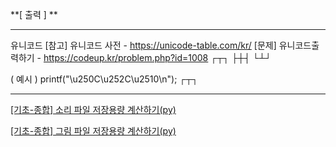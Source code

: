**[ 출력 ] **

---

유니코드
[참고] 유니코드 사전 - https://unicode-table.com/kr/
[문제] 유니코드출력하기 - https://codeup.kr/problem.php?id=1008
┌┬┐
├┼┤
└┴┘

( 예시 ) printf("\u250C\u252C\u2510\n");
            ┌┬┐

---

[[기초-종합] 소리 파일 저장용량 계산하기(py)](https://codeup.kr/problem.php?id=6084)

[[기초-종합] 그림 파일 저장용량 계산하기(py)](https://codeup.kr/problem.php?id=6085)